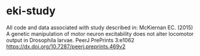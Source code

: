 # eki-study
All code and data associated with study described in: McKiernan EC. (2015) A genetic manipulation of motor neuron excitability does not alter locomotor output in Drosophila larvae. PeerJ PrePrints 3:e1062 https://dx.doi.org/10.7287/peerj.preprints.469v2
